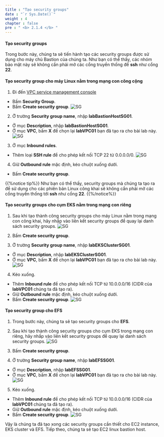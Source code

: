 ```yaml
---
title : "Tạo security groups"
date : "`r Sys.Date()`"
weight : 4
chapter : false
pre : " <b> 2.1.4 </b> "
---
```


#### Tạo security groups

Trong bước này, chúng ta sẽ tiến hành tạo các security groups được sử dụng cho máy chủ Bastion của chúng ta. Như bạn có thể thấy, các nhóm bảo mật này sẽ không cần phải mở các cổng truyền thống để **ssh** như cổng **22**.

#### Tạo security group cho máy Linux nằm trong mạng con công cộng

1. Đi đến [VPC service management console](https://console.aws.amazon.com/vpc)
  - Bấm **Security Group**.
  - Bấm **Create security group**.
  ![SG](/images/2.prerequisite/ws01-createsg01.png)

2. Ở trường **Security group name**, nhập **labBastionHostSG01**.
  - Ở mục **Description**, nhập **labBastionHostSG01**.
  - Ở mục **VPC**, bấm **X** để chọn lại **labVPC01** bạn đã tạo ra cho bài lab này.
  ![SG](/images/2.prerequisite/ws01-createsg02.png)

3. Ở mục **Inbound rules**.
  - Thêm loại **SSH rule** để cho phép kết nối TCP 22 từ 0.0.0.0/0.
  ![SG](/images/2.prerequisite/ws01-createsg03.png)

4. Giữ **Outbound rule** mặc định, kéo chuột xuống dưới.
  + Bấm **Create security group**.

{{%notice tip%}}
Như bạn có thể thấy, security groups mà chúng ta tạo ra để sử dụng cho các phiên bản Linux công khai sẽ không cần phải mở các cổng truyền thống tới **ssh** như cổng **22**.
{{%/notice%}}

#### Tạo security groups cho cụm EKS nằm trong mạng con riêng

1. Sau khi tạo thành công security groups cho máy Linux nằm trong mạng con công khai, hãy nhấp vào liên kết security groups để quay lại danh sách security groups.
  ![SG](/images/2.prerequisite/ws01-createsg04.png)

2. Bấm **Create security group**.

3. Ở trường **Security group name**, nhập **labEKSClusterSG01**.
  - Ở mục **Description**, nhập **labEKSClusterSG01**.
  - Ở mục **VPC**, bấm **X** để chọn lại **labVPC01** bạn đã tạo ra cho bài lab này.
  ![SG](/images/2.prerequisite/ws01-createsg05.png)

4. Kéo xuống.
  - Thêm **Inbound rule** để cho phép kết nối TCP từ 10.0.0.0/16 (CIDR của **labVPC01** chúng ta đã tạo ra).
  - Giữ **Outbound rule** mặc định, kéo chuột xuống dưới.
  - Bấm **Create security group**.
  ![SG](/images/2.prerequisite/ws01-createsg06.png)

#### Tạo security group cho EFS

1. Trong bước này, chúng ta sẽ tạo security groups cho **EFS**.

2. Sau khi tạo thành công security groups cho cụm EKS trong mạng con riêng, hãy nhấp vào liên kết security groups để quay lại danh sách security groups.
  ![SG](/images/2.prerequisite/ws01-createsg07.png)

3. Bấm **Create security group**.

4. Ở trường **Security group name**, nhập **labEFSSG01**.
  - Ở mục **Description**, nhập **labEFSSG01**.
  - Ở mục **VPC**, bấm **X** để chọn lại **labVPC01** bạn đã tạo ra cho bài lab này.
  ![SG](/images/2.prerequisite/ws01-createsg08.png)

5. Kéo xuống.
  - Thêm **Inbound rule** để cho phép kết nối TCP từ 10.0.0.0/16 (CIDR của **labVPC01** chúng ta đã tạo ra).
  - Giữ **Outbound rule** mặc định, kéo chuột xuống dưới.
  - Bấm **Create security group**.
  ![SG](/images/2.prerequisite/ws01-createsg09.png)

Vậy là chúng ta đã tạo xong các security groups cần thiết cho EC2 instance, EKS cluster và EFS. Tiếp theo, chúng ta sẽ tạo EC2 linux bastion host.
